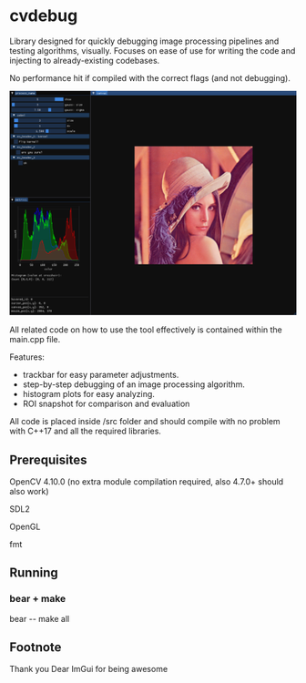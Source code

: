 # cvdebug

Library designed for quickly debugging image processing pipelines and testing algorithms, visually. Focuses on ease of use for writing the code and injecting to already-existing codebases.

No performance hit if compiled with the correct flags (and not debugging).

![main-ui](docs/main-ui.png)

All related code on how to use the tool effectively is contained within the main.cpp file.

Features:
- trackbar for easy parameter adjustments.
- step-by-step debugging of an image processing algorithm.
- histogram plots for easy analyzing.
- ROI snapshot for comparison and evaluation

All code is placed inside /src folder and should compile with no problem with C++17 and all the required libraries.

## Prerequisites

OpenCV 4.10.0 (no extra module compilation required, also 4.7.0+ should also work)

SDL2

OpenGL

fmt

## Running

### bear + make

bear -- make all

## Footnote

Thank you Dear ImGui for being awesome
